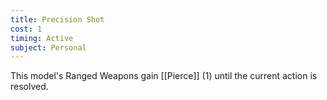 ```yaml
---
title: Precision Shot
cost: 1
timing: Active
subject: Personal
---
```

This model's Ranged Weapons gain [[Pierce]] (1) until the current action is resolved.